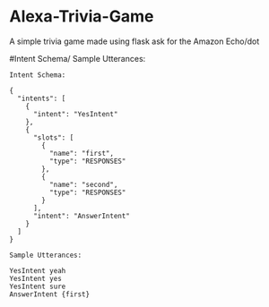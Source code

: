 # Alexa-Trivia-Game
A simple trivia game made using flask ask for the Amazon Echo/dot

#Intent Schema/ Sample Utterances:
```
Intent Schema: 

{
  "intents": [
    {
      "intent": "YesIntent"
    },
    {
      "slots": [
        {
          "name": "first",
          "type": "RESPONSES"
        },
        {
          "name": "second",
          "type": "RESPONSES"
        }
      ],
      "intent": "AnswerIntent"
    }
  ]
}

Sample Utterances: 

YesIntent yeah
YesIntent yes
YesIntent sure
AnswerIntent {first}
```
